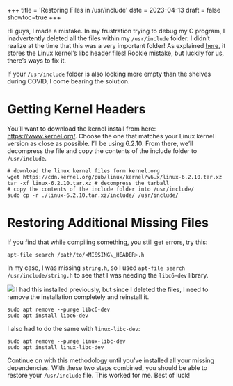 +++
title = 'Restoring Files in /usr/include'
date = 2023-04-13
draft = false
showtoc=true
+++

Hi guys, I made a mistake. In my frustration trying to debug my C program, I inadvertently deleted all the files within my `/usr/include` folder. I didn’t realize at the time that this was a very important folder! As explained [here](https://www.kernel.org/doc/Documentation/kbuild/headers_install.txt), it stores the Linux kernel’s libc header files! Rookie mistake, but luckily for us, there’s ways to fix it.

If your `/usr/include` folder is also looking more empty than the shelves during COVID, I come bearing the solution.

Getting Kernel Headers
======================

You’ll want to download the kernel install from here: <https://www.kernel.org/>. Choose the one that matches your Linux kernel version as close as possible. I’ll be using 6.2.10. From there, we’ll decompress the file and copy the contents of the include folder to `/usr/include`.


```
# download the linux kernel files form kernel.org  
wget https://cdn.kernel.org/pub/linux/kernel/v6.x/linux-6.2.10.tar.xz  
tar -xf linux-6.2.10.tar.xz # decompress the tarball  
# copy the contents of the include folder into /usr/include/  
sudo cp -r ./linux-6.2.10.tar.xz/include/ /usr/include/
```
Restoring Additional Missing Files
==================================

If you find that while compiling something, you still get errors, try this:


```
apt-file search /path/to/<MISSING\_HEADER>.h
```
In my case, I was missing `string.h`, so I used `apt-file search /usr/include/string.h` to see that I was needing the `libc6-dev` library.

![](https://cdn-images-1.medium.com/max/800/1*fAw86hUT7orMXK8ZVFfZHQ.png)
I had this installed previously, but since I deleted the files, I need to remove the installation completely and reinstall it.


```
sudo apt remove --purge libc6-dev  
sudo apt install libc6-dev
```
I also had to do the same with `linux-libc-dev`:


```
sudo apt remove --purge linux-libc-dev  
sudo apt install linux-libc-dev
```
Continue on with this methodology until you’ve installed all your missing dependencies. With these two steps combined, you should be able to restore your `/usr/include` file. This worked for me. Best of luck!